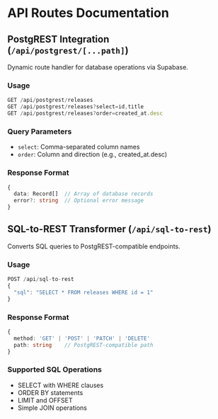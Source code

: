 # API Routes Documentation

## PostgREST Integration (`/api/postgrest/[...path]`)

Dynamic route handler for database operations via Supabase.

### Usage
```typescript
GET /api/postgrest/releases
GET /api/postgrest/releases?select=id,title
GET /api/postgrest/releases?order=created_at.desc
```

### Query Parameters
- `select`: Comma-separated column names
- `order`: Column and direction (e.g., created_at.desc)

### Response Format
```typescript
{
  data: Record[]  // Array of database records
  error?: string  // Optional error message
}
```

## SQL-to-REST Transformer (`/api/sql-to-rest`)

Converts SQL queries to PostgREST-compatible endpoints.

### Usage
```typescript
POST /api/sql-to-rest
{
  "sql": "SELECT * FROM releases WHERE id = 1"
}
```

### Response Format
```typescript
{
  method: 'GET' | 'POST' | 'PATCH' | 'DELETE'
  path: string    // PostgREST-compatible path
}
```

### Supported SQL Operations
- SELECT with WHERE clauses
- ORDER BY statements
- LIMIT and OFFSET
- Simple JOIN operations